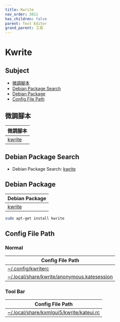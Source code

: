 ```yaml
---
title: Kwrite
nav_order: 3011
has_children: false
parent: Text Editor
grand_parent: 工具
---
```



# Kwrite


## Subject

* [微調腳本](#微調腳本)
* [Debian Package Search](#debian-package-search)
* [Debian Package](#debian-package)
* [Config File Path](#config-file-path)


## 微調腳本

| 微調腳本 |
| --- |
| [kwrite](https://github.com/samwhelp/debian-adjustment/tree/main/prototype/tool/kwrite) |


## Debian Package Search

* Debian Package Search: [kwrite](https://packages.debian.org/search?searchon=names&keywords=kwrite)


## Debian Package

| Debian Package |
| --- |
| [kwrite](https://packages.debian.org/stable/kwrite) |

``` sh
sudo apt-get install kwrite
```


## Config File Path


### Normal

| Config File Path |
| --- |
| [~/.config/kwriterc](https://github.com/samwhelp/debian-adjustment/blob/main/prototype/tool/kwrite/asset/overlay/etc/skel/.config/kwriterc) |
| [~/.local/share/kwrite/anonymous.katesession](https://github.com/samwhelp/debian-adjustment/blob/main/prototype/tool/kwrite/asset/overlay/etc/skel/.local/share/kwrite/anonymous.katesession) |


### Tool Bar

| Config File Path |
| --- |
| [~/.local/share/kxmlgui5/kwrite/kateui.rc](https://github.com/samwhelp/debian-adjustment/blob/main/prototype/tool/kwrite/asset/overlay/etc/skel/.local/share/kxmlgui5/kwrite/kateui.rc) |
